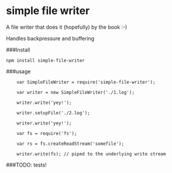 simple file writer
===================

A file writer that does it (hopefully) by the book :-)

Handles backpressure and buffering

###Install

```
npm install simple-file-writer
```

###usage

```
	var SimpleFileWriter = require('simple-file-writer');

	var writer = new SimpleFileWriter('./1.log');

	writer.write('yey!');

	writer.setupFile('./2.log');

	writer.write('yey!');	

	var fs = require('fs');

	var rs = fs.createReadStream('somefile');

	writer.write(fs); // piped to the underlying write stream
```

###TODO:
tests!

